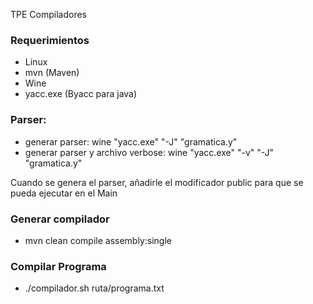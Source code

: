 TPE Compiladores

### Requerimientos
- Linux
- mvn (Maven)
- Wine
- yacc.exe (Byacc para java)

### Parser:
- generar parser: wine "yacc.exe" "-J" "gramatica.y"
- generar parser y archivo verbose: wine "yacc.exe" "-v" "-J" "gramatica.y"

Cuando se genera el parser, añadirle el modificador public para que se pueda ejecutar en el Main

### Generar compilador
- mvn clean compile assembly:single

### Compilar Programa 
- ./compilador.sh ruta/programa.txt